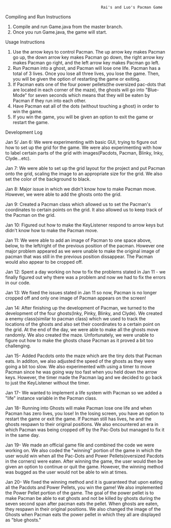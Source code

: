                                               Rai's and Luo's Pacman Game

Compiling and Run Instructions
1. Compile and run Game.java from the master branch.
2. Once you run Game.java, the game will start. 

Usage Instructions

1. Use the arrow keys to control Pacman. The up arrow key makes Pacman go up, the down arrow key makes Pacman go down, the right arrow key makes Pacman go right, and the left arrow key makes Pacman go left.
2. Run Pacman into a ghost, and Pacman will lose one life. Pacman has a total of 3 lives. Once you lose all three lives, you lose the game. Then, you will be given the option of restarting the game or exiting.
3. If Pacman eats one of the four power pellets(the oversized pac-dots that are located in each corner of the maze), the ghosts will go into "Blue-Mode" for seven seconds which means that they will be eaten by Pacman if they run into each other.  
4. Have Pacman eat all of the dots (without touching a ghost) in order to win the game.
5.  If you win the game, you will be given an option to exit the game or restart the game.

Development Log

Jan 5/ Jan 6:  We were experimenting with basic GUI, trying to figure out how to set up the grid for the game.  We were also experimenting with how to label certain parts of the grid with images(Pacdots, Pacman, Blinky, Inky, Clyde...etc).

Jan 7:  We were able to set up the grid layout for the project and put Pacman onto the grid, scaling the image to an appropriate size for the grid.  We also set the color of the background to black.
          
Jan 8: Major issue in which we didn't know how to make Pacman move.  However, we were able to add the ghosts onto the grid.
  
Jan 9: Created a Pacman class which allowed us to set the Pacman's coordinates to certain points on the grid.  It also allowed us to keep track of the Pacman on the grid.

Jan 10: Figured out how to make the KeyListener respond to arrow keys but didn't know how to make the Pacman move.

Jan 11: We were able to add an image of Pacman to one space above, below, to the left/right of the previous position of the pacman.  However one major problem appeared as we were unable to make the original image of pacman that was still in the previous position dissappear.  The Pacman would also appear to be cropped off.

Jan 12: Spent a day working on how to fix the problems stated in Jan 11 - we finally figured out why there was a problem and now we had to fix the errors in our code.

Jan 13: We fixed the issues stated in Jan 11 so now, Pacman is no longer cropped off and only one image of Pacman appears on the screen!

Jan 14: After finishing up the development of Pacman, we turned to the development of the four ghosts(Inky, Pinky, Blinky, and Clyde).  We created a enemy class(similar to pacman class) which we used to track the locations of the ghosts and also set their coordinates to a certain point on the grid.  At the end of the day, we were able to make all the ghosts move randomly.  We also created the maze.  Unfortunately, we were unable to figure out how to make the ghosts chase Pacman as it proved a bit too challenging.  
          
Jan 15- Added Pacdots onto the maze which are the tiny dots that Pacman eats.  In additon, we also adjusted the speed of the ghosts as they were going a bit too slow.  We also experimented with using a timer to move Pacman since he was going way too fast when you held down the arrow keys.  However, the timer made the Pacman lag and we decided to go back to just the KeyListener without the timer.

Jan 17- We wanted to implement a life system with Pacman so we added a "life" instance variable in the Pacman class.

Jan 18- Running into Ghosts will make Pacman lose one life and when Pacman has zero lives, you lose!  In the losing screen, you have an option to restart the game or exit the game.  If Pacman still has lives, he and the ghosts respawn to their original positions.  We also encountered an era in which Pacman was being cropped off by the Pac-Dots but managed to fix it in the same day.

Jan 19- We made an official game file and combined the code we were working on.  We also coded the "winning" portion of the game in which the user would win when all the Pac-Dots and Power Pellets(oversized Pacdots in the corners) were eaten.  After winning the game, the user would then be given an option to continue or quit the game.  However, the winning method was bugged as the user would not be able to win at times.

Jan 20- We fixed the winning method and it is guaranteed that upon eating all the Pacdots and Power Pellets, you win the game!  We also implemented the Power Pellet portion of the game.  The goal of the power pellet is to make Pacman be able to eat ghosts and not be killed by ghosts during the seven second span after pacman eats the pellet.  When ghosts are eaten, they respawn in their original positions.  We also changed the image of the Ghosts when Pacman eats the power pellet in which they all are displayed as "blue ghosts."






